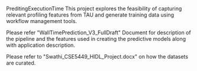 PreditingExecutionTime
This project explores the feasibility of capturing relevant profiling features from TAU and generate training data using workflow management tools.


Please refer "WallTimePrediction_V3_FullDraft" Document for description of the pipeline and the features used in creating the predictive models along with application description.

Please refer to "Swathi_CSE5449_HIDL_Project.docx" on how the datasets are curated.
